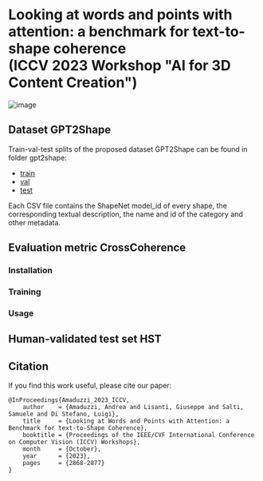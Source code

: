 # Looking at words and points with attention: a benchmark for text-to-shape coherence <br /> (ICCV 2023 Workshop "AI for 3D Content Creation")

![image](https://github.com/AndreAmaduzzi/CrossCoherence/blob/main/doc/readme_pics/teaser.png)

## Dataset GPT2Shape
Train-val-test splits of the proposed dataset GPT2Shape can be found in folder gpt2shape:
* [train](gpt2shape/train.csv)
* [val](gpt2shape/val.csv)
* [test](gpt2shape/test.csv)

Each CSV file contains the ShapeNet model_id of every shape, the corresponding textual description, the name and id of the category and other metadata.

## Evaluation metric CrossCoherence
### Installation
### Training
### Usage


## Human-validated test set HST


## Citation
If you find this work useful, please cite our paper:
```
@InProceedings{Amaduzzi_2023_ICCV,
    author    = {Amaduzzi, Andrea and Lisanti, Giuseppe and Salti, Samuele and Di Stefano, Luigi},
    title     = {Looking at Words and Points with Attention: a Benchmark for text-to-Shape Coherence},
    booktitle = {Proceedings of the IEEE/CVF International Conference on Computer Vision (ICCV) Workshops},
    month     = {October},
    year      = {2023},
    pages     = {2868-2877}
}